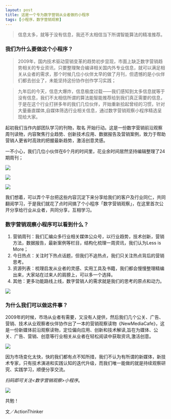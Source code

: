```yaml
---
layout: post
title: 这是一个专为数字营销从业者做的小程序
tags: [小程序，数字营销观察]
---
```


> 信息太多，就等于没有信息，我还不太相信当下所谓智能算法的精准推荐。

### 我们为什么要做这个小程序？

>2009年，国内技术驱动营销变革的趋势初步显现，市面上缺乏数字营销趋势相关的专业资讯，只要整理聚合编译相关国内外专业信息，就可以满足相关从业者的需求，那个时候几位小伙伴太早的做了<NewMediaCafe>月刊，但遗憾的是小伙伴们都去创业了，未能坚持这份协作创作学习实践；

>九年后的今天，信息大爆炸，信息极度过载——我们感知到太多信息就等于没有信息，我们不太相信所谓的算法能智能推荐给到我们真正需要的信息，于是在这个行业打拼多年的我们几位伙伴，开始重新拾起曾经的习惯，针对大量垂直媒体,自媒体筛选行业相关信息，通过数字营销观察小程序精选呈现给大家。

起初我们当作内部团队学习的刊物，取名<NPLUS Research Weekly> 开始行动。这是一份数字营销前沿观察周刊读物，内容聚焦行业趋势、创新技术应用、数据报告及营销案例，致力于帮助营销人更省时高效的把握最新趋势，激活创意灵感。

一不小心，我们几位小伙伴在6个月的时间里，花业余时间居然坚持编辑整理了24期周刊；

![](https://ws4.sinaimg.cn/large/006tKfTcgy1flpokusgiij31kw28f4qq.jpg)

![](https://ws4.sinaimg.cn/large/006tKfTcgy1flpokbij8cj31kw28f7wi.jpg)

![](https://ws4.sinaimg.cn/large/006tKfTcgy1flpok85ji6j31kw28f1ky.jpg)

我们想着，可以弄个平台把这些内容沉淀下来分享给我们的客户及行业同仁，共同翻阅学习，于是我们就花了点时间搞了个小程序「数字营销观察」，在这里首次公开分享给行业从业者，共同分享，互相学习。




### 数字营销观察小程序可以看到什么？

1. 营销周刊：我们汇编众多行业相关媒体公众号，以行业趋势，技术创新，营销方法，数据报告，最新案例等栏目，结构化梳理一周资讯，我们认为Less is More；
2. 今日热点：关注时下热点话题，但我们不追热点，我们只关注热点背后的营销思考。
3. 资源列表：梳理启发从业者的灵感、实用工具及书籍，我们都会慢慢整理精编出来，大家站在过来人的肩膀上，可以多一个选择。
4. 其他：更多功能路线上线，数字营销人的需求就是我们的思考的原点和动力。

![](https://ws3.sinaimg.cn/large/006tKfTcgy1flpomz5h7jj30p00dwjup.jpg)



### 为什么我们可以做这件事？

2009年的时候，市场从业者有需要，又没有人提供，然后我们几个公关、广告、营销、技术从业观察者伙伴协作出了一本的营销观察读物《NewMediaCafe》，这是一份新媒体前沿观察读物，定位偏向应用、创新和技术解读,旨在为媒体、公关、广告、营销、创意等行业相关从业者在轻松阅读中获取资讯,激活创意。

![](https://ws1.sinaimg.cn/large/006tKfTcgy1flpon1zpufj30sy0uvwik.jpg)

因为市场变化太快，快的我们都有点不知所措，我们不认为有所谓的新媒体，新技术专家，只有技术演进和实践认知的迭代升级，而我们唯一能做的就是持续观察研究、实践学习，顺便分享交流。

*扫码即可关注<数字营销观察>小程序*。

![](https://ws3.sinaimg.cn/large/006tKfTcgy1flpoobn4tyj30b40b4jtm.jpg)

共勉！



文／ActionThinker